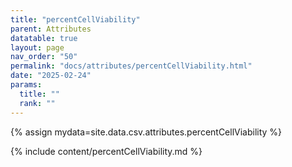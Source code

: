 ```yaml
---
title: "percentCellViability"
parent: Attributes
datatable: true
layout: page
nav_order: "50"
permalink: "docs/attributes/percentCellViability.html"
date: "2025-02-24"
params:
  title: ""
  rank: ""
---
```

{% assign mydata=site.data.csv.attributes.percentCellViability %} 

{% include content/percentCellViability.md %}
